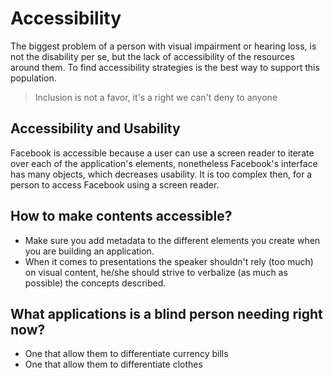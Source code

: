 # Accessibility

The biggest problem of a person with visual impairment or hearing loss, is not the disability per se, but the lack of accessibility of the resources around them. To find accessibility strategies is the best way to support this population.

> Inclusion is not a favor, it's a right we can't deny to anyone

## Accessibility and Usability

Facebook is accessible because a user can use a screen reader to iterate over each of the application's elements, nonetheless Facebook's interface has many objects, which decreases usability. It is too complex then, for a person to access Facebook using a screen reader.

## How to make contents accessible?

- Make sure you add metadata to the different elements you create when you are building an application.
- When it comes to presentations the speaker shouldn't rely (too much) on visual content, he/she should strive to verbalize (as much as possible) the concepts described.

## What applications is a blind person needing right now?

- One that allow them to differentiate currency bills
- One that allow them to differentiate clothes
